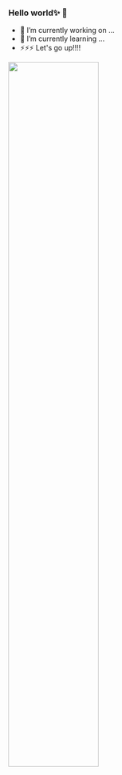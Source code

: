 ### Hello world✨ 👋
- 🔭 I’m currently working on ...
- 🌱 I’m currently learning ...
- ⚡⚡⚡ Let's go up!!!!
<img width=60% src="https://img-blog.csdnimg.cn/20200821134256740.gif">
<!--
**SeabiscuitHao/SeabiscuitHao** is a ✨ _special_ ✨ repository because its `README.md` (this file) appears on your GitHub profile.
-->
